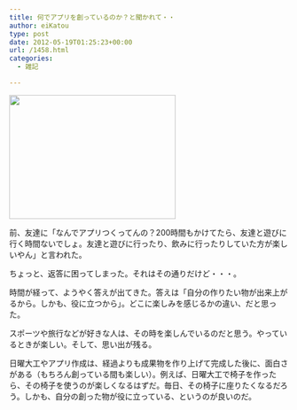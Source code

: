 ```yaml
---
title: 何でアプリを創っているのか？と聞かれて・・
author: eiKatou
type: post
date: 2012-05-19T01:25:23+00:00
url: /1458.html
categories:
  - 雑記

---
```

[<img src="http://eikatou.net/blog/wp-content/uploads/2012/05/20120512a-300x224.jpg" alt="" title="20120512a" width="300" height="224" class="alignnone size-medium wp-image-1418" srcset="/uploads/2012/05/20120512a-300x224.jpg 300w, /uploads/2012/05/20120512a-400x300.jpg 400w, /uploads/2012/05/20120512a.jpg 482w" sizes="(max-width: 300px) 100vw, 300px" />][1]
  
前、友達に「なんでアプリつくってんの？200時間もかけてたら、友達と遊びに行く時間ないでしょ。友達と遊びに行ったり、飲みに行ったりしていた方が楽しいやん」と言われた。

ちょっと、返答に困ってしまった。それはその通りだけど・・・。
  
時間が経って、ようやく答えが出てきた。答えは「自分の作りたい物が出来上がるから。しかも、役に立つから」。どこに楽しみを感じるかの違い、だと思った。

スポーツや旅行などが好きな人は、その時を楽しんでいるのだと思う。やっているときが楽しい。そして、思い出が残る。

日曜大工やアプリ作成は、経過よりも成果物を作り上げて完成した後に、面白さがある（もちろん創っている間も楽しい）。例えば、日曜大工で椅子を作ったら、その椅子を使うのが楽しくなるはずだ。毎日、その椅子に座りたくなるだろう。しかも、自分の創った物が役に立っている、というのが良いのだ。

 [1]: http://eikatou.net/blog/wp-content/uploads/2012/05/20120512a.jpg
